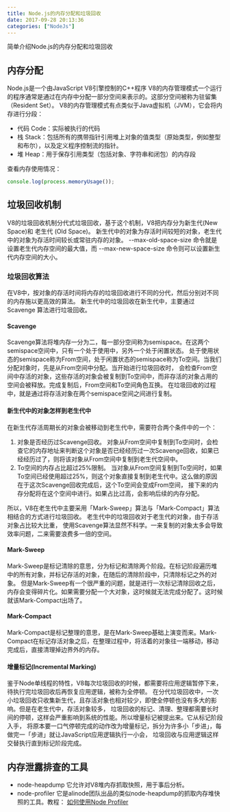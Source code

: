 ```yaml
---
title: Node.js的内存分配和垃圾回收
date: 2017-09-28 20:13:36
categories: ["NodeJs"]
---
```

简单介绍Node.js的内存分配和垃圾回收
<!-- more -->


## 内存分配
Node.js是一个由JavaScript V8引擎控制的C++程序
V8的内存管理模式一个运行的程序通常是通过在内存中分配一部分空间来表示的。这部分空间被称为驻留集（Resident Set）。
V8的内存管理模式有点类似于Java虚拟机（JVM），它会将内存进行分段：
* 代码 Code：实际被执行的代码
* 栈 Stack：包括所有的携带指针引用堆上对象的值类型（原始类型，例如整型和布尔），以及定义程序控制流的指针。
* 堆 Heap：用于保存引用类型（包括对象、字符串和闭包）的内存段

查看内存使用情况：
``` javascript
console.log(process.memoryUsage());
```

## 垃圾回收机制
V8的垃圾回收机制分代式垃圾回收，基于这个机制，V8把内存分为新生代(New Space)和 老生代 (Old Space)。
新生代中的对象为存活时间较短的对象，老生代中的对象为存活时间较长或常驻内存的对象。
--max-old-space-size 命令就是设置老生代内存空间的最大值，而 --max-new-space-size 命令则可以设置新生代内存空间的大小。

### 垃圾回收算法
在V8中，按对象的存活时间将内存的垃圾回收进行不同的分代，然后分别对不同的内存施以更高效的算法。
新生代中的垃圾回收在新生代中，主要通过 Scavenge 算法进行垃圾回收。
#### Scavenge
Scavenge算法将堆内存一分为二，每一部分空间称为semispace。在这两个semispace空间中，只有一个处于使用中，另外一个处于闲置状态。
处于使用状态的semispace称为From空间，处于闲置状态的semispace称为To空间。当我们分配对象时，先是从From空间中分配。当开始进行垃圾回收时，
会检查From空间中存活的对象，这些存活的对象会被复制到To空间中，而非存活的对象占用的空间会被释放。完成复制后，From空间和To空间角色互换。
在垃圾回收的过程中，就是通过将存活对象在两个semispace空间之间进行复制。

#### 新生代中的对象怎样到老生代中

在新生代存活周期长的对象会被移动到老生代中，需要符合两个条件中的一个：
1. 对象是否经历过Scavenge回收。
对象从From空间中复制到To空间时，会检查它的内存地址来判断这个对象是否已经经历过一次Scavenge回收，如果已经经历过了，则将该对象从From空间中复制到老生代空间中。
2. To空间的内存占比超过25%限制。
当对象从From空间复制到To空间时，如果To空间已经使用超过25%，则这个对象直接复制到老生代中。这么做的原因在于这次Scavenge回收完成后，这个To空间会变成From空间，
接下来的内存分配将在这个空间中进行。如果占比过高，会影响后续的内存分配。

所以，V8在老生代中主要采用「Mark-Sweep」算法与「Mark-Compact」算法相结合的方式进行垃圾回收。
老生代中的垃圾回收对于老生代的对象，由于存活对象占比较大比重，
使用Scavenge算法显然不科学。一来复制的对象太多会导致效率问题，二来需要浪费多一倍的空间。
#### Mark-Sweep
Mark-Sweep是标记清除的意思，分为标记和清除两个阶段。在标记阶段遍历堆中的所有对象，并标记存活的对象，在随后的清除阶段中，只清除标记之外的对象。
但是Mark-Sweep有一个很严重的问题，就是进行一次标记清除回收之后，内存会变得碎片化。如果需要分配一个大对象，这时候就无法完成分配了。这时候就该Mark-Compact出场了。
#### Mark-Compact
Mark-Compact是标记整理的意思，是在Mark-Sweep基础上演变而来。Mark-Compact在标记存活对象之后，在整理过程中，将活着的对象往一端移动，移动完成后，直接清理掉边界外的内存。

#### 增量标记(Incremental Marking)
鉴于Node单线程的特性，V8每次垃圾回收的时候，都需要将应用逻辑暂停下来，待执行完垃圾回收后再恢复应用逻辑，被称为全停顿。
在分代垃圾回收中，一次小垃圾回收只收集新生代，且存活对象也相对较少，即使全停顿也没有多大的影响。但是在老生代中，存活对象较多，
垃圾回收的标记、清理、整理都需要长时间的停顿，这样会严重影响到系统的性能。所以增量标记被提出来。它从标记阶段入手，
将原本要一口气停顿完成的动作改为增量标记，拆分为许多小「步进」，每做完一「步进」就让JavaScript应用逻辑执行一小会，
垃圾回收与应用逻辑这样交替执行直到标记阶段完成。

## 内存泄露排查的工具
* node-heapdump
它允许对V8堆内存抓取快照，用于事后分析。
* node-profiler
它是alinode团队出品的类似node-heapdump的抓取内存堆快照的工具。教程： [如何使用Node Profiler](https://github.com/ali-sdk/node-profiler/wiki/%E5%A6%82%E4%BD%95%E4%BD%BF%E7%94%A8Node-Profiler)

